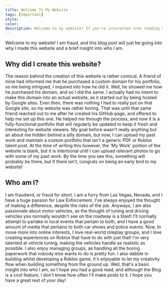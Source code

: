 ```yaml
---
title: Welcome To My Website
tags: [Important]
style: 
color: 
description: Welcome to my website! If you're interested into reading more about me and why I created this website, feel free to read this blog post!
---
```


<link rel="shortcut icon" type="image/x-icon" href="{{ "/images/favicon.ico" | prepend: site.baseurl }}" >

Welcome to my website! I am fraud, and this blog post will just be going into why I made this website and a brief insight into who I am.

## Why did I create this website?
The reason behind the creation of this website is rather comical. A friend of mine had informed me that he purchased a custom domain for his portfolio, so me being intrigued, I inquired into how he did it. Well, he showed me how he purchased his domain, and so I did the same. I actually had no intent to make this domain into an actual website, as it started out by being hosted by Google sites. Even then, there was nothing I had to really put on that Google site, so my website was rather boring. That was until that same friend reached out to me after he created his GitHub page, and offered to help me set up this one. He helped me through the process, and now it is a fully-functional portfolio that will regularly be updated to keep it fresh and interesting for website viewers. My goal before wasn't really anything but an about me hidden behind a silly domain, but now, I can upload my past work and maintain a custom portfolio that isn't a generic PDF or Roblox talent post. At the time of writing this however, the 'My Work' portion of the website is blank, but it is intentional until I can upload relevant photos to go with some of my past work. By the time you see this, something will probably be there, but if there isn't, congrats on being an early bird to my website!

## Who am I?
I am fraudwrd, or fraud for short. I am a furry from Las Vegas, Nevada, and I have a huge passion for Law Enforcement. I've always enjoyed the thought of making a difference, despite the risks of the job. Anyways, I am also passionate about motor vehicles, as the thought of tuning and driving vehicles you normally wouldn't see on the roadway is a blast! I'll normally attempt to partake in local events that pertain to both, and I have a good amount of media that pertains to both car shows and police events. Now, to move more into online interests, I love real-world roleplay groups, and I love creating experiences on Roblox that have to do with just that! I'm very talented at vehicle tuning, making the vehicles handle as realistic as possible. I also enjoy managing groups, as handling all the boring paperwork that nobody else wants to do is pretty fun. I also dabble in building whilst developing a Roblox game, it's enjoyable to let my creativity flow when building something from the ground up. Well, that's a basic insight into who I am, so I hope you had a good read, and although the Blog is a cool feature, I don't know how often I'll make posts to it. I hope you have a great rest of your day!

<script>
document.addEventListener("DOMContentLoaded", function() {
    var attribution = document.getElementById("attribution");
    if (attribution) {
        attribution.style.display = "none";
    }
});    
</script>
